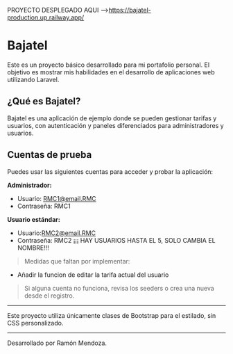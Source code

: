 PROYECTO DESPLEGADO AQUI -->https://bajatel-production.up.railway.app/
# Bajatel

Este es un proyecto básico desarrollado para mi portafolio personal. El objetivo es mostrar mis habilidades en el desarrollo de aplicaciones web utilizando Laravel.

## ¿Qué es Bajatel?
Bajatel es una aplicación de ejemplo donde se pueden gestionar tarifas y usuarios, con autenticación y paneles diferenciados para administradores y usuarios.

## Cuentas de prueba
Puedes usar las siguientes cuentas para acceder y probar la aplicación:

**Administrador:**
- Usuario: RMC1@email.RMC
- Contraseña: RMC1

**Usuario estándar:**
- Usuario:RMC2@email.RMC
- Contraseña: RMC2
  ¡¡¡ HAY USUARIOS HASTA EL 5, SOLO CAMBIA EL NOMBRE!!!

> Medidas que faltan por implementar:
 - Añadir la funcion de editar la tarifa actual del usuario



> Si alguna cuenta no funciona, revisa los seeders o crea una nueva desde el registro.

---

Este proyecto utiliza únicamente clases de Bootstrap para el estilado, sin CSS personalizado.

---

Desarrollado por Ramón Mendoza.
